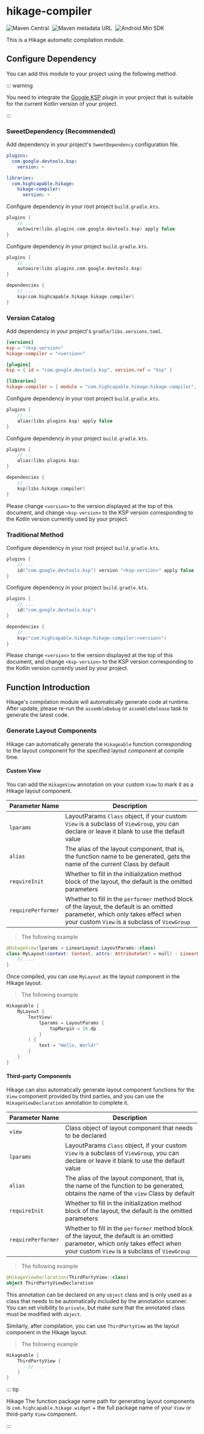 # hikage-compiler

![Maven Central](https://img.shields.io/maven-central/v/com.highcapable.hikage/hikage-compiler?logo=apachemaven&logoColor=orange&style=flat-square)
<span style="margin-left: 5px"/>
![Maven metadata URL](https://img.shields.io/maven-metadata/v?metadataUrl=https%3A%2F%2Fraw.githubusercontent.com%2FHighCapable%2Fmaven-repository%2Frefs%2Fheads%2Fmain%2Frepository%2Freleases%2Fcom%2Fhighcapable%2Fhikage%2Fhikage-compiler%2Fmaven-metadata.xml&logo=apachemaven&logoColor=orange&label=highcapable-maven-releases&style=flat-square)
<span style="margin-left: 5px"/>
![Android Min SDK](https://img.shields.io/badge/Min%20SDK-21-orange?logo=android&style=flat-square)

This is a Hikage automatic compilation module.

## Configure Dependency

You can add this module to your project using the following method.

::: warning

You need to integrate the [Google KSP](https://github.com/google/ksp/releases) plugin in your project that is suitable for the current Kotlin version of your project.

:::

### SweetDependency (Recommended)

Add dependency in your project's `SweetDependency` configuration file.

```yaml
plugins:
  com.google.devtools.ksp:
    version: +

libraries:
  com.highcapable.hikage:
    hikage-compiler:
      version: +
```

Configure dependency in your root project `build.gradle.kts`.

```kotlin
plugins {
    // ...
    autowire(libs.plugins.com.google.devtools.ksp) apply false
}
```

Configure dependency in your project `build.gradle.kts`.

```kotlin
plugins {
    // ...
    autowire(libs.plugins.com.google.devtools.ksp)
}

dependencies {
    // ...
    ksp(com.highcapable.hikage.hikage.compiler)
}
```

### Version Catalog

Add dependency in your project's `gradle/libs.versions.toml`.

```toml
[versions]
ksp = "<ksp-version>"
hikage-compiler = "<version>"

[plugins]
ksp = { id = "com.google.devtools.ksp", version.ref = "ksp" }

[libraries]
hikage-compiler = { module = "com.highcapable.hikage:hikage-compiler", version.ref = "hikage-compiler" }
```

Configure dependency in your root project `build.gradle.kts`.

```kotlin
plugins {
    // ...
    alias(libs.plugins.ksp) apply false
}
```

Configure dependency in your project `build.gradle.kts`.

```kotlin
plugins {
    // ...
    alias(libs.plugins.ksp)
}

dependencies {
    // ...
    ksp(libs.hikage.compiler)
}
```

Please change `<version>` to the version displayed at the top of this document,
and change `<ksp-version>` to the KSP version corresponding to the Kotlin version currently used by your project.

### Traditional Method

Configure dependency in your root project `build.gradle.kts`.

```kotlin
plugins {
    // ...
    id("com.google.devtools.ksp") version "<ksp-version>" apply false
}
```

Configure dependency in your project `build.gradle.kts`.

```kotlin
plugins {
    // ...
    id("com.google.devtools.ksp")
}

dependencies {
    // ...
    ksp("com.highcapable.hikage:hikage-compiler:<version>")
}
```

Please change `<version>` to the version displayed at the top of this document,
and change `<ksp-version>` to the KSP version corresponding to the Kotlin version currently used by your project.

## Function Introduction

Hikage's compilation module will automatically generate code at runtime.
After update, please re-run the `assembleDebug` or `assembleRelease` task to generate the latest code.

### Generate Layout Components

Hikage can automatically generate the `Hikageable` function corresponding to the layout component for the specified layout component at compile time.

#### Custom View

You can add the `HikageView` annotation on your custom `View` to mark it as a Hikage layout component.

| Parameter Name     | Description                                                                                                                                                                      |
| ------------------ | -------------------------------------------------------------------------------------------------------------------------------------------------------------------------------- |
| `lparams`          | LayoutParams `Class` object, if your custom `View` is a subclass of `ViewGroup`, you can declare or leave it blank to use the default value                                      |
| `alias`            | The alias of the layout component, that is, the function name to be generated, gets the name of the current Class by default                                                     |
| `requireInit`      | Whether to fill in the initialization method block of the layout, the default is the omitted parameters                                                                          |
| `requirePerformer` | Whether to fill in the `performer` method block of the layout, the default is an omitted parameter, which only takes effect when your custom `View` is a subclass of `ViewGroup` |

> The following example

```kotlin
@HikageView(lparams = LinearLayout.LayoutParams::class)
class MyLayout(context: Context, attrs: AttributeSet? = null) : LinearLayout(context, attrs) {
    // ...
}
```

Once compiled, you can use `MyLayout` as the layout component in the Hikage layout.

> The following example

```kotlin
Hikageable {
    MyLayout {
        TextView(
            lparams = LayoutParams {
                topMargin = 16.dp
            }
        ) {
            text = "Hello, World!"
        }
    }
}
```

#### Third-party Components

Hikage can also automatically generate layout component functions for the `View` component provided by third parties, and you can use the `HikageViewDeclaration` annotation to complete it.

| Parameter Name     | Description                                                                                                                                                                      |
| ------------------ | -------------------------------------------------------------------------------------------------------------------------------------------------------------------------------- |
| `view`             | Class object of layout component that needs to be declared                                                                                                                       |
| `lparams`          | LayoutParams `Class` object, if your custom `View` is a subclass of `ViewGroup`, you can declare or leave it blank to use the default value                                      |
| `alias`            | The alias of the layout component, that is, the name of the function to be generated, obtains the name of the `view` Class by default                                            |
| `requireInit`      | Whether to fill in the initialization method block of the layout, the default is the omitted parameters                                                                          |
| `requirePerformer` | Whether to fill in the `performer` method block of the layout, the default is an omitted parameter, which only takes effect when your custom `View` is a subclass of `ViewGroup` |

> The following example

```kotlin
@HikageViewDeclaration(ThirdPartyView::class)
object ThirdPartyViewDeclaration
```

This annotation can be declared on any `object` class and is only used as a class that needs to be automatically included by the annotation scanner. You can set visibility to `private`, but make sure that the annotated class must be modified with `object`.

Similarly, after compilation, you can use `ThirdPartyView` as the layout component in the Hikage layout.

> The following example

```kotlin
Hikageable {
    ThirdPartyView {
        // ...
    }
}
```

::: tip

Hikage The function package name path for generating layout components is `com.highcapable.hikage.widget` + the full package name of your `View` or third-party `View` component.

:::